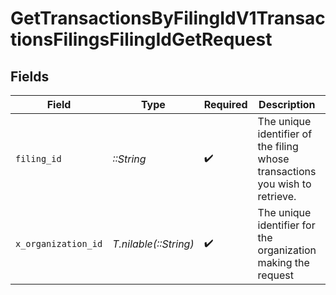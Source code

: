 # GetTransactionsByFilingIdV1TransactionsFilingsFilingIdGetRequest


## Fields

| Field                                                                                         | Type                                                                                          | Required                                                                                      | Description                                                                                   | Example                                                                                       |
| --------------------------------------------------------------------------------------------- | --------------------------------------------------------------------------------------------- | --------------------------------------------------------------------------------------------- | --------------------------------------------------------------------------------------------- | --------------------------------------------------------------------------------------------- |
| `filing_id`                                                                                   | *::String*                                                                                    | :heavy_check_mark:                                                                            | The unique identifier of the filing<br/>        whose transactions you wish to retrieve.<br/>         |                                                                                               |
| `x_organization_id`                                                                           | *T.nilable(::String)*                                                                         | :heavy_check_mark:                                                                            | The unique identifier for the organization making the request                                 | org_12345                                                                                     |